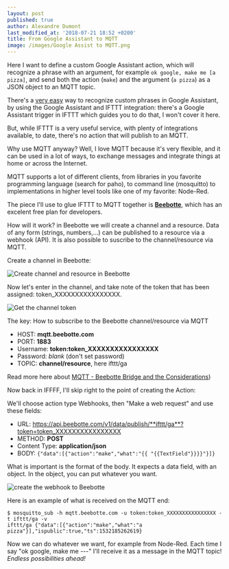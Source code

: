 ```yaml
---
layout: post
published: true
author: Alexandre Dumont
last_modified_at: '2018-07-21 18:52 +0200'
title: From Google Assistant to MQTT
image: /images/Google Assist to MQTT.png
---
```

Here I want to define a custom Google Assistant action, which will recognize a phrase with an argument, for example `ok google, make me [a pizza]`, and send both the action (`make`) and the argument (`a pizza`) as a JSON object to an MQTT topic.

There's a [very easy](https://www.google.com/search?q=create+custom+google+assistant+action+with+ifttt) way to recognize custom phrases in Google Assistant, by using the Google Assistant and IFTTT integration: there's a Google Assistant trigger in IFTTT which guides you to do that, I won't cover it here.

But, while IFTTT is a very useful service, with plenty of integrations available, to date, there's no action that will publish to an MQTT.

Why use MQTT anyway? Well, I love MQTT because it's very flexible, and it can be used in a lot of ways, to exchange messages and integrate things at home or across the Internet.

MQTT supports a lot of different clients, from libraries in you favorite programming language (search for paho), to command line (mosquitto) to implementations in higher level tools like one of my favorite: Node-Red.

The piece I'll use to glue IFTTT to MQTT together is **[Beebotte](https://beebotte.com/)**, which has an excelent free plan for developers.

How will it work? in Beebotte we will create a channel and a resource. Data of any form (strings, numbers,...) can be published to a resource via a webhook (API). It is also possible to suscribe to the channel/resource via MQTT.

Create a channel in Beebotte:

![Create channel and resource in Beebotte]({{site.baseurl}}/images/1_beebotte_create_channel.png)

Now let's enter in the channel, and take note of the token that has been assigned: token_XXXXXXXXXXXXXXXX.

![Get the channel token]({{site.baseurl}}/images/2_token.png)

The key: How to subscribe to the Beebotte channel/resource via MQTT

- HOST: **mqtt.beebotte.com**
- PORT: **1883**
- Username: **token:token_XXXXXXXXXXXXXXXX**
- Password: _blank_ (don't set password)
- TOPIC: **channel/resource**, here ifttt/ga

Read more here about [MQTT - Beebotte Bridge and the Considerations](https://beebotte.com/docs/mqtt))

Now back in IFFFF, I'll skip right to the point of creating the Action:

We'll choose action type Webhooks, then "Make a web request" and use these fields:

- URL: https://api.beebotte.com/v1/data/publish/**ifttt/ga**?token=token_XXXXXXXXXXXXXXXX
- METHOD: **POST**
- Content Type: **application/json**
- BODY: `{"data":[{"action":"make","what":"{{ "{{TextField"}}}}"}]}`

What is important is the format of the body. It expects a data field, with an object. In the object, you can put whatever you want.

![create the webhook to Beebotte]({{site.baseurl}}/images/3webhook.png)

Here is an example of what is received on the MQTT end:

```noformat
$ mosquitto_sub -h mqtt.beebotte.com -u token:token_XXXXXXXXXXXXXXXX -t ifttt/ga -v
ifttt/ga {"data":[{"action":"make","what":"a pizza"}],"ispublic":true,"ts":1532185262619}
```

Now we can do whatever we want, for example from Node-Red. Each time I say "ok google, make me ---" I'll receive it as a message in the MQTT topic! _Endless possibilities ahead!_
